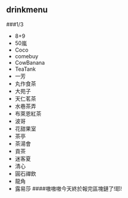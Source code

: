 ## drinkmenu
###1/3 
* 8+9
* 50嵐
* Coco
* comebuy
* CowBanana
* TeaTank
* 一芳
* 丸作食茶
* 大苑子
* 天仁茗茶
* 水巷茶弄
* 布萊恩紅茶
* 波哥
* 花甜果室
* 茶亭
* 茶湯會
* 貢茶
* 迷客夏
* 清心
* 圓石禪飲
* 龍角
* 露易莎
####嗷嗷嗷今天終於報完區塊鏈了!耶!
     

